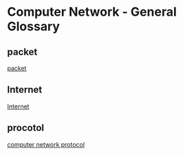 # Computer Network - General Glossary

## packet

[packet](computer-network-packet.md)

## Internet

[Internet](what-is-internet.md)

## procotol

[computer network protocol](network-protocol.md)
